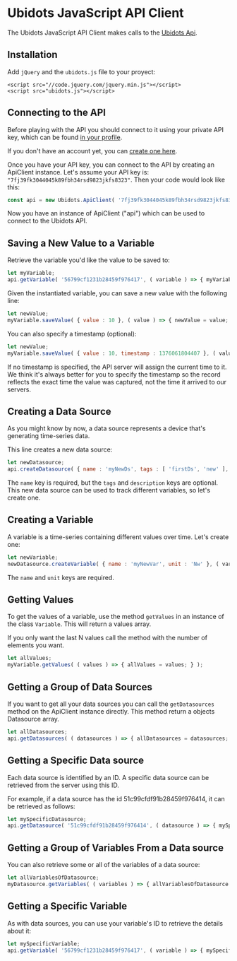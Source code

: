# Ubidots JavaScript API Client

The Ubidots JavaScript API Client makes calls to the [Ubidots Api](http://things.ubidots.com/api/).

Installation
------------

Add `jQuery` and the `ubidots.js` file to your proyect:

```html5
<script src="//code.jquery.com/jquery.min.js"></script>
<script src="ubidots.js"></script>
```

Connecting to the API
----------------------

Before playing with the API you should connect to it using your private API key, which can be found [in your profile](http://app.ubidots.com/userdata/api/).

If you don't have an account yet, you can [create one here](http://app.ubidots.com/accounts/signup/).

Once you have your API key, you can connect to the API by creating an ApiClient instance. Let's assume your API key is: `"7fj39fk3044045k89fbh34rsd9823jkfs8323"`. Then your code would look like this:

```javascript
const api = new Ubidots.ApiClient( '7fj39fk3044045k89fbh34rsd9823jkfs8323' );
```

Now you have an instance of ApiClient ("api") which can be used to connect to the Ubidots API.

Saving a New Value to a Variable
--------------------------------

Retrieve the variable you'd like the value to be saved to:

```javascript
let myVariable;
api.getVariable( '56799cf1231b28459f976417', ( variable ) => { myVariable = variable; } );
```

Given the instantiated variable, you can save a new value with the following line:

```javascript
let newValue;
myVariable.saveValue( { value : 10 }, ( value ) => { newValue = value; } );
```

You can also specify a timestamp (optional):

```javascript
let newValue;
myVariable.saveValue( { value : 10, timestamp : 1376061804407 }, ( value ) => { newValue = value; } );
```

If no timestamp is specified, the API server will assign the current time to it. We think it's always better for you to specify the timestamp so the record reflects the exact time the value was captured, not the time it arrived to our servers.

Creating a Data Source
----------------------

As you might know by now, a data source represents a device that's generating time-series data.

This line creates a new data source:

```javascript
let newDatasource;
api.createDatasource( { name : 'myNewDs', tags : [ 'firstDs', 'new' ], description : 'any des' }, ( datasource ) => { newDatasource = datasource; } );
```

The `name` key is required, but the `tags` and `description` keys are optional. This new data source can be used to track different variables, so let's create one.

Creating a Variable
--------------------

A variable is a time-series containing different values over time. Let's create one:

```javascript
let newVariable;
newDatasource.createVariable( { name : 'myNewVar', unit : 'Nw' }, ( variable ) => { newVariable = variable; } );
```

The `name` and `unit` keys are required.

Getting Values
--------------

To get the values of a variable, use the method `getValues` in an instance of the class `Variable`. This will return a values array.

If you only want the last N values call the method with the number of elements you want.

```javascript
let allValues;
myVariable.getValues( ( values ) => { allValues = values; } );
```

Getting a Group of Data Sources
--------------------------------

If you want to get all your data sources you can call the `getDatasources` method on the ApiClient instance directly. This method return a objects Datasource array.

```javascript
let allDatasources;
api.getDatasources( ( datasources ) => { allDatasources = datasources; } );
```

Getting a Specific Data source
-------------------------------

Each data source is identified by an ID. A specific data source can be retrieved from the server using this ID.

For example, if a data source has the id 51c99cfdf91b28459f976414, it can be retrieved as follows:

```javascript
let mySpecificDatasource;
api.getDatasource( '51c99cfdf91b28459f976414', ( datasource ) => { mySpecificDatasource = datasource; } );
```

Getting a Group of Variables From a Data source
-------------------------------------------------

You can also retrieve some or all of the variables of a data source:

```javascript
let allVariablesOfDatasource;
myDatasource.getVariables( ( variables ) => { allVariablesOfDatasource = variables; } );
```

Getting a Specific Variable
----------------------------

As with data sources, you can use your variable's ID to retrieve the details about it:

```javascript
let mySpecificVariable;
api.getVariable( '56799cf1231b28459f976417', ( variable ) => { mySpecificVariable = variable; } );
```
